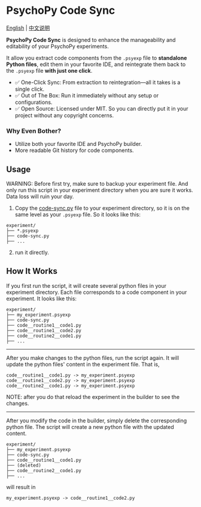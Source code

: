 # PsychoPy Code Sync

[English](README.md) | [中文说明](README.zh.md)

**PsychoPy Code Sync** is designed to enhance the manageability and editability of your PsychoPy experiments. 

It allow you extract code components from the `.psyexp` file to **standalone Python files**, edit them in your favorite IDE, and reintegrate them back to the `.psyexp` file **with just one click**.

- ✅ One-Click Sync: From extraction to reintegration—all it takes is a single click.
- ✅ Out of The Box: Run it immediately without any setup or configurations.
- ✅ Open Source: Licensed under MIT. So you can directly put it in your project without any copyright concerns.

### Why Even Bother?

- Utilize both your favorite IDE and PsychoPy builder. 
- More readable Git history for code components.

## Usage

WARNING: Before first try, make sure to backup your experiment file. And only run this script in your experiment directory when you are sure it works. Data loss will ruin your day.

1. Copy the [code-sync.py](code-sync.py) file to your experiment directory, so it is on the same level as your `.psyexp` file. So it looks like this:

```
experiment/
├── *.psyexp
├── code-sync.py
├── ...
```

2. run it directly.

## How It Works

If you first run the script, it will create several python files in your experiment directory. Each file corresponds to a code component in your experiment. It looks like this:

```
experiment/
├── my_experiment.psyexp
├── code-sync.py
├── code__routine1__code1.py
├── code__routine1__code2.py
├── code__routine2__code1.py
├── ...
```

---

After you make changes to the python files, run the script again. It will update the python files' content in the experiment file. That is,

```
code__routine1__code1.py -> my_experiment.psyexp
code__routine1__code2.py -> my_experiment.psyexp
code__routine2__code1.py -> my_experiment.psyexp
```

NOTE: after you do that reload the experiment in the builder to see the changes.

---

After you modify the code in the builder, simply delete the corresponding python file. The script will create a new python file with the updated content.

```
experiment/
├── my_experiment.psyexp
├── code-sync.py
├── code__routine1__code1.py
├── (deleted)
├── code__routine2__code1.py
├── ...
```

will result in

```
my_experiment.psyexp -> code__routine1__code2.py
```
